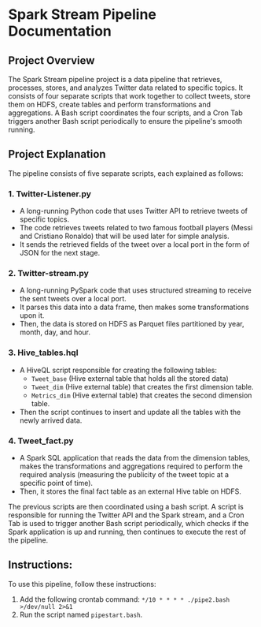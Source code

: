 # Spark Stream Pipeline Documentation

## Project Overview 

The Spark Stream pipeline project is a data pipeline that retrieves, processes, stores, and analyzes Twitter data related to specific topics. It consists of four separate scripts that work together to collect tweets, store them on HDFS, create tables and perform transformations and aggregations. A Bash script coordinates the four scripts, and a Cron Tab triggers another Bash script periodically to ensure the pipeline's smooth running.

## Project Explanation 

The pipeline consists of five separate scripts, each explained as follows:

### 1. Twitter-Listener.py

- A long-running Python code that uses Twitter API to retrieve tweets of specific topics.
- The code retrieves tweets related to two famous football players (Messi and Cristiano Ronaldo) that will be used later for simple analysis.
- It sends the retrieved fields of the tweet over a local port in the form of JSON for the next stage.

### 2. Twitter-stream.py

- A long-running PySpark code that uses structured streaming to receive the sent tweets over a local port.
- It parses this data into a data frame, then makes some transformations upon it.
- Then, the data is stored on HDFS as Parquet files partitioned by year, month, day, and hour.

### 3. Hive_tables.hql

- A HiveQL script responsible for creating the following tables:
  - `Tweet_base` (Hive external table that holds all the stored data)
  - `Tweet_dim` (Hive external table) that creates the first dimension table.
  - `Metrics_dim` (Hive external table) that creates the second dimension table.
- Then the script continues to insert and update all the tables with the newly arrived data.

### 4. Tweet_fact.py

- A Spark SQL application that reads the data from the dimension tables, makes the transformations and aggregations required to perform the required analysis (measuring the publicity of the tweet topic at a specific point of time).
- Then, it stores the final fact table as an external Hive table on HDFS.

The previous scripts are then coordinated using a bash script. A script is responsible for running the Twitter API and the Spark stream, and a Cron Tab is used to trigger another Bash script periodically, which checks if the Spark application is up and running, then continues to execute the rest of the pipeline.

## Instructions:

To use this pipeline, follow these instructions:

1. Add the following crontab command: `*/10 * * * * ./pipe2.bash >/dev/null 2>&1`
2. Run the script named `pipestart.bash`.
